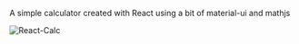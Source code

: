 A simple calculator created with React using a bit of material-ui and mathjs

![React-Calc](https://cdn.discordapp.com/attachments/557167166701699094/862236885144174602/Capture.PNG "React Calc")
